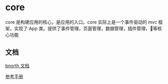 # core

core 是构建应用的核心，是应用的入口。core 实际上是一个事件驱动的 mvc 框架，实现了 App 类。提供了事件管理，页面管理，数据管理，插件管理，等核心功能

## 文档

[bnorth 文档](//able99.github.io/#cbnorth)

[参考手册](//able99.github.io/bnorth/core/)

